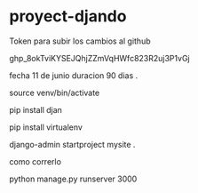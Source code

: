 # proyect-djando

Token para subir los cambios al github

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


fecha 11 de junio duracion 90 dias .

source venv/bin/activate


pip install djan





pip install virtualenv

django-admin startproject mysite .

como correrlo

python manage.py runserver 3000


